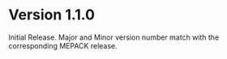 Version 1.1.0
=============

Initial Release. Major and Minor version number match with the corresponding
MEPACK release.

